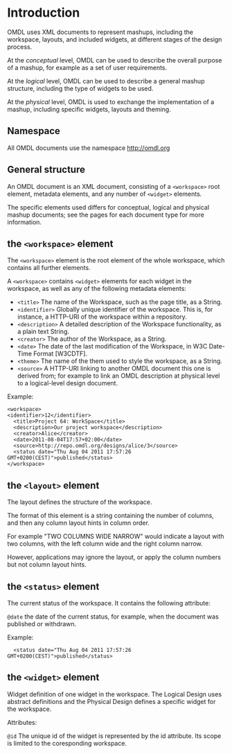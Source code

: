 # Introduction #

OMDL uses XML documents to represent mashups, including the workspace, layouts, and included widgets, at different stages of the design process.

At the _conceptual_ level, OMDL can be used to describe the overall purpose of a mashup, for example as a set of user requirements.

At the _logical_ level, OMDL can be used to describe a general mashup structure, including the type of widgets to be used.

At the _physical_ level, OMDL is used to exchange the implementation of a mashup, including specific widgets, layouts and theming.

## Namespace

All OMDL documents use the namespace http://omdl.org

## General structure

An OMDL document is an XML document, consisting of a `<workspace>` root element, metadata elements, and any number of `<widget>` elements.

The specific elements used differs for conceptual, logical and physical mashup documents; see the pages for each document type for more information.

## the `<workspace>` element ##

The `<workspace>` element is the root element of the whole workspace, which contains all further elements. 

A `<workspace>` contains `<widget>` elements for each widget in the workspace, as well as any of the following metadata elements:

* `<title>` The name of the Workspace, such as the page title, as a String.
* `<identifier>` Globally unique identifier of the workspace. This is, for instance, a HTTP-URI of the workspace within a repository.
* `<description>` A detailed description of the Workspace functionality, as a plain text String.
* `<creator>` The author of the Workspace, as a String.
* `<date>` The date of the last modification of the Workspace, in W3C Date-Time Format [W3CDTF].
* `<theme>` The name of the them used to style the workspace, as a String.
* `<source>` A HTTP-URI linking to another OMDL document this one is derived from; for example to link an OMDL description at physical level to a logical-level design document.

Example:

    <workspace>
    <identifier>12</identifier>
	  <title>Project 64: WorkSpace</title>
	  <description>Our project workspace</description>
	  <creator>Alice</creator>
	  <date>2011-08-04T17:57+02:00</date>
	  <source>http://repo.omdl.org/designs/alice/3</source>
	  <status date="Thu Aug 04 2011 17:57:26 GMT+0200(CEST)">published</status>
    </workspace>
    
    
## the `<layout>` element ##

The layout defines the structure of the workspace.

The format of this element is a string containing the number of columns, and then any column layout hints in column order.

For example "TWO COLUMNS WIDE NARROW" would indicate a layout with two columns, with the left column wide and the right column narrow.

However, applications may ignore the layout, or apply the column numbers but not column layout hints.

## the `<status>` element ##

The current status of the workspace. It contains the following attribute:

`@date` the date of the current status, for example, when the document was published or withdrawn.

Example:

	  <status date="Thu Aug 04 2011 17:57:26 GMT+0200(CEST)">published</status>

## the `<widget>` element ##

Widget definition of one widget in the workspace. The Logical Design uses abstract definitions and the Physical Design defines a specific widget for the workspace.

Attributes:

`@id` The unique id of the widget is represented by the id attribute. Its scope is limited to the coresponding workspace.
